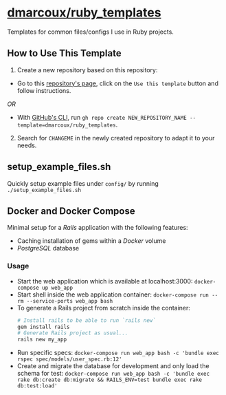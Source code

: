 # <a href="https://github.com/dmarcoux/ruby_templates">dmarcoux/ruby_templates</a>

Templates for common files/configs I use in Ruby projects.

## How to Use This Template

1. Create a new repository based on this repository:
- Go to this [repository's page](https://github.com/dmarcoux/ruby_templates),
  click on the `Use this template` button and follow instructions.

*OR*

- With [GitHub's CLI](https://github.com/cli/cli), run `gh repo create
  NEW_REPOSITORY_NAME --template=dmarcoux/ruby_templates`.

2. Search for `CHANGEME` in the newly created repository to adapt it to your
   needs.

## setup_example_files.sh

Quickly setup example files under `config/` by running `./setup_example_files.sh`

## Docker and Docker Compose

Minimal setup for a *Rails* application with the following features:
- Caching installation of gems within a *Docker* volume
- *PostgreSQL* database

### Usage

- Start the web application which is available at localhost:3000: `docker-compose up web_app`
- Start shell inside the web application container: `docker-compose run --rm --service-ports web_app bash`
- To generate a Rails project from scratch inside the container:
    ```bash
    # Install rails to be able to run `rails new`
    gem install rails
    # Generate Rails project as usual...
    rails new my_app
    ```
- Run specific specs: `docker-compose run web_app bash -c 'bundle exec rspec spec/models/user_spec.rb:12'`
- Create and migrate the database for development and only load the schema for test: `docker-compose run web_app bash -c 'bundle exec rake db:create db:migrate && RAILS_ENV=test bundle exec rake db:test:load'`
